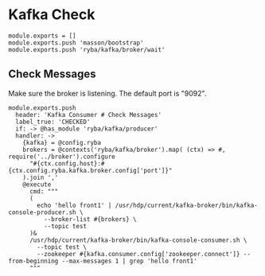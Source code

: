 
# Kafka Check

    module.exports = []
    module.exports.push 'masson/bootstrap'
    module.exports.push 'ryba/kafka/broker/wait'

## Check Messages

Make sure the broker is listening. The default port is "9092".

    module.exports.push
      header: 'Kafka Consumer # Check Messages'
      label_true: 'CHECKED'
      if: -> @has_module 'ryba/kafka/producer'
      handler: ->
        {kafka} = @config.ryba
        brokers = @contexts('ryba/kafka/broker').map( (ctx) => #, require('../broker').configure
          "#{ctx.config.host}:#{ctx.config.ryba.kafka.broker.config['port']}"
        ).join ','
        @execute
          cmd: """
          (
            echo 'hello front1' | /usr/hdp/current/kafka-broker/bin/kafka-console-producer.sh \
              --broker-list #{brokers} \
              --topic test
          )&
          /usr/hdp/current/kafka-broker/bin/kafka-console-consumer.sh \
            --topic test \
            --zookeeper #{kafka.consumer.config['zookeeper.connect']} --from-beginning --max-messages 1 | grep 'hello front1'
          """
